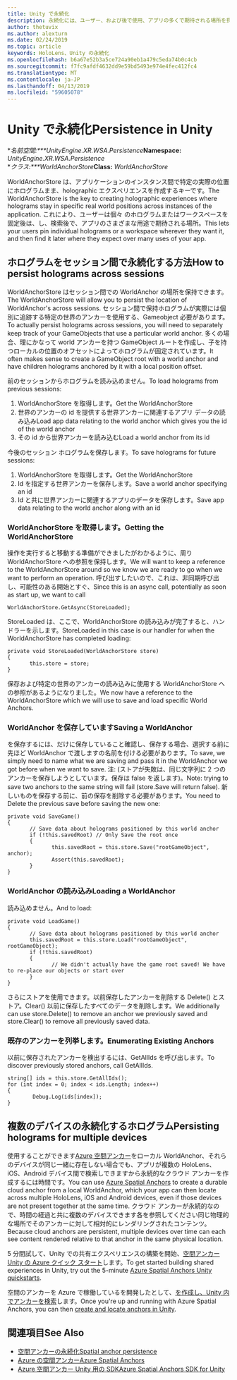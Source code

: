 ```yaml
---
title: Unity で永続化
description: 永続化には、ユーザー、および後で使用、アプリの多くで期待される場所を探してな場所は、個々 のホログラムまたはワークスペースをピン留めことができます。
author: thetuvix
ms.author: alexturn
ms.date: 02/24/2019
ms.topic: article
keywords: HoloLens、Unity の永続化
ms.openlocfilehash: b6a67e52b3a5ce724a90eb1a479c5eda74b0c4cb
ms.sourcegitcommit: f7fc9afdf4632dd9e59bd5493e974e4fec412fc4
ms.translationtype: MT
ms.contentlocale: ja-JP
ms.lasthandoff: 04/13/2019
ms.locfileid: "59605078"
---
```

# <a name="persistence-in-unity"></a><span data-ttu-id="a00a2-104">Unity で永続化</span><span class="sxs-lookup"><span data-stu-id="a00a2-104">Persistence in Unity</span></span>

<span data-ttu-id="a00a2-105">\**名前空間:\*\*\*UnityEngine.XR.WSA.Persistence*</span><span class="sxs-lookup"><span data-stu-id="a00a2-105">**Namespace:** *UnityEngine.XR.WSA.Persistence*</span></span><br>
<span data-ttu-id="a00a2-106">\**クラス:\*\*\*WorldAnchorStore*</span><span class="sxs-lookup"><span data-stu-id="a00a2-106">**Class:** *WorldAnchorStore*</span></span>

<span data-ttu-id="a00a2-107">WorldAnchorStore は、アプリケーションのインスタンス間で特定の実際の位置にホログラムまま、holographic エクスペリエンスを作成するキーです。</span><span class="sxs-lookup"><span data-stu-id="a00a2-107">The WorldAnchorStore is the key to creating holographic experiences where holograms stay in specific real world positions across instances of the application.</span></span> <span data-ttu-id="a00a2-108">これにより、ユーザーは個々 のホログラムまたはワークスペースを固定後は、し、検索後で、アプリのさまざまな用途で期待される場所。</span><span class="sxs-lookup"><span data-stu-id="a00a2-108">This lets your users pin individual holograms or a workspace wherever they want it, and then find it later where they expect over many uses of your app.</span></span>

## <a name="how-to-persist-holograms-across-sessions"></a><span data-ttu-id="a00a2-109">ホログラムをセッション間で永続化する方法</span><span class="sxs-lookup"><span data-stu-id="a00a2-109">How to persist holograms across sessions</span></span>

<span data-ttu-id="a00a2-110">WorldAnchorStore はセッション間での WorldAnchor の場所を保持できます。</span><span class="sxs-lookup"><span data-stu-id="a00a2-110">The WorldAnchorStore will allow you to persist the location of WorldAnchor's across sessions.</span></span> <span data-ttu-id="a00a2-111">セッション間で保持ホログラムが実際には個別に追跡する特定の世界のアンカーを使用する、Gameobject 必要があります。</span><span class="sxs-lookup"><span data-stu-id="a00a2-111">To actually persist holograms across sessions, you will need to separately keep track of your GameObjects that use a particular world anchor.</span></span> <span data-ttu-id="a00a2-112">多くの場合、理にかなって world アンカーを持つ GameObject ルートを作成し、子を持つローカルの位置のオフセットによってホログラムが固定されています。</span><span class="sxs-lookup"><span data-stu-id="a00a2-112">It often makes sense to create a GameObject root with a world anchor and have children holograms anchored by it with a local position offset.</span></span>

<span data-ttu-id="a00a2-113">前のセッションからホログラムを読み込めません。</span><span class="sxs-lookup"><span data-stu-id="a00a2-113">To load holograms from previous sessions:</span></span>
1. <span data-ttu-id="a00a2-114">WorldAnchorStore を取得します。</span><span class="sxs-lookup"><span data-stu-id="a00a2-114">Get the WorldAnchorStore</span></span>
2. <span data-ttu-id="a00a2-115">世界のアンカーの id を提供する世界アンカーに関連するアプリ データの読み込み</span><span class="sxs-lookup"><span data-stu-id="a00a2-115">Load app data relating to the world anchor which gives you the id of the world anchor</span></span>
3. <span data-ttu-id="a00a2-116">その id から世界アンカーを読み込む</span><span class="sxs-lookup"><span data-stu-id="a00a2-116">Load a world anchor from its id</span></span>

<span data-ttu-id="a00a2-117">今後のセッション ホログラムを保存します。</span><span class="sxs-lookup"><span data-stu-id="a00a2-117">To save holograms for future sessions:</span></span>
1. <span data-ttu-id="a00a2-118">WorldAnchorStore を取得します。</span><span class="sxs-lookup"><span data-stu-id="a00a2-118">Get the WorldAnchorStore</span></span>
2. <span data-ttu-id="a00a2-119">Id を指定する世界アンカーを保存します。</span><span class="sxs-lookup"><span data-stu-id="a00a2-119">Save a world anchor specifying an id</span></span>
3. <span data-ttu-id="a00a2-120">Id と共に世界アンカーに関連するアプリのデータを保存します。</span><span class="sxs-lookup"><span data-stu-id="a00a2-120">Save app data relating to the world anchor along with an id</span></span>

### <a name="getting-the-worldanchorstore"></a><span data-ttu-id="a00a2-121">WorldAnchorStore を取得します。</span><span class="sxs-lookup"><span data-stu-id="a00a2-121">Getting the WorldAnchorStore</span></span>

<span data-ttu-id="a00a2-122">操作を実行すると移動する準備ができましたがわかるように、周り WorldAnchorStore への参照を保持します。</span><span class="sxs-lookup"><span data-stu-id="a00a2-122">We will want to keep a reference to the WorldAnchorStore around so we know we are ready to go when we want to perform an operation.</span></span> <span data-ttu-id="a00a2-123">呼び出すしたいので、これは、非同期呼び出し、可能性のある開始とすぐ、</span><span class="sxs-lookup"><span data-stu-id="a00a2-123">Since this is an async call, potentially as soon as start up, we want to call</span></span>

```
WorldAnchorStore.GetAsync(StoreLoaded);
```

<span data-ttu-id="a00a2-124">StoreLoaded は、ここで、WorldAnchorStore の読み込みが完了すると、ハンドラーを示します。</span><span class="sxs-lookup"><span data-stu-id="a00a2-124">StoreLoaded in this case is our handler for when the WorldAnchorStore has completed loading:</span></span>

```
private void StoreLoaded(WorldAnchorStore store)
{
       this.store = store;
}
```

<span data-ttu-id="a00a2-125">保存および特定の世界のアンカーの読み込みに使用する WorldAnchorStore への参照があるようになりました。</span><span class="sxs-lookup"><span data-stu-id="a00a2-125">We now have a reference to the WorldAnchorStore which we will use to save and load specific World Anchors.</span></span>

### <a name="saving-a-worldanchor"></a><span data-ttu-id="a00a2-126">WorldAnchor を保存しています</span><span class="sxs-lookup"><span data-stu-id="a00a2-126">Saving a WorldAnchor</span></span>

<span data-ttu-id="a00a2-127">を保存するには、だけに保存していること確認し、保存する場合、選択する前に先ほど WorldAnchor で渡しますの名前を付ける必要があります。</span><span class="sxs-lookup"><span data-stu-id="a00a2-127">To save, we simply need to name what we are saving and pass it in the WorldAnchor we got before when we want to save.</span></span> <span data-ttu-id="a00a2-128">注: (ストアが失敗は、同じ文字列に 2 つのアンカーを保存しようとしています。保存は false を返します)。</span><span class="sxs-lookup"><span data-stu-id="a00a2-128">Note: trying to save two anchors to the same string will fail (store.Save will return false).</span></span> <span data-ttu-id="a00a2-129">新しいものを保存する前に、前の保存を削除する必要があります。</span><span class="sxs-lookup"><span data-stu-id="a00a2-129">You need to Delete the previous save before saving the new one:</span></span>

```
private void SaveGame()
{
       // Save data about holograms positioned by this world anchor
       if (!this.savedRoot) // Only Save the root once
       {
              this.savedRoot = this.store.Save("rootGameObject", anchor);
              Assert(this.savedRoot);
       }
}
```

### <a name="loading-a-worldanchor"></a><span data-ttu-id="a00a2-130">WorldAnchor の読み込み</span><span class="sxs-lookup"><span data-stu-id="a00a2-130">Loading a WorldAnchor</span></span>

<span data-ttu-id="a00a2-131">読み込めません。</span><span class="sxs-lookup"><span data-stu-id="a00a2-131">And to load:</span></span>

```
private void LoadGame()
{
       // Save data about holograms positioned by this world anchor
       this.savedRoot = this.store.Load("rootGameObject", rootGameObject);
       if (!this.savedRoot)
       {
              // We didn't actually have the game root saved! We have to re-place our objects or start over
       }
}
```

<span data-ttu-id="a00a2-132">さらにストアを使用できます。以前保存したアンカーを削除する Delete() とストア。Clear() 以前に保存したすべてのデータを削除します。</span><span class="sxs-lookup"><span data-stu-id="a00a2-132">We additionally can use store.Delete() to remove an anchor we previously saved and store.Clear() to remove all previously saved data.</span></span>

### <a name="enumerating-existing-anchors"></a><span data-ttu-id="a00a2-133">既存のアンカーを列挙します。</span><span class="sxs-lookup"><span data-stu-id="a00a2-133">Enumerating Existing Anchors</span></span>

<span data-ttu-id="a00a2-134">以前に保存されたアンカーを検出するには、GetAllIds を呼び出します。</span><span class="sxs-lookup"><span data-stu-id="a00a2-134">To discover previously stored anchors, call GetAllIds.</span></span>

```
string[] ids = this.store.GetAllIds();
for (int index = 0; index < ids.Length; index++)
{
        Debug.Log(ids[index]);
}
```

## <a name="persisting-holograms-for-multiple-devices"></a><span data-ttu-id="a00a2-135">複数のデバイスの永続化するホログラム</span><span class="sxs-lookup"><span data-stu-id="a00a2-135">Persisting holograms for multiple devices</span></span>

<span data-ttu-id="a00a2-136">使用することができます<a href="https://docs.microsoft.com/azure/spatial-anchors/overview" target="_blank">Azure 空間アンカー</a>をローカル WorldAnchor、それらのデバイスが同じ一緒に存在しない場合でも、アプリが複数の HoloLens、iOS、Android デバイス間で検索しできますから永続的なクラウド アンカーを作成するには時間です。</span><span class="sxs-lookup"><span data-stu-id="a00a2-136">You can use <a href="https://docs.microsoft.com/azure/spatial-anchors/overview" target="_blank">Azure Spatial Anchors</a> to create a durable cloud anchor from a local WorldAnchor, which your app can then locate across multiple HoloLens, iOS and Android devices, even if those devices are not present together at the same time.</span></span>  <span data-ttu-id="a00a2-137">クラウド アンカーが永続的なので、時間の経過と共に複数のデバイスできます各を参照してください同じ物理的な場所でそのアンカーに対して相対的にレンダリングされたコンテンツ。</span><span class="sxs-lookup"><span data-stu-id="a00a2-137">Because cloud anchors are persistent, multiple devices over time can each see content rendered relative to that anchor in the same physical location.</span></span>

<span data-ttu-id="a00a2-138">5 分間試して、Unity での共有エクスペリエンスの構築を開始、<a href="https://docs.microsoft.com/azure/spatial-anchors/unity-overview" target="_blank">空間アンカー Unity の Azure クイック スタート</a>します。</span><span class="sxs-lookup"><span data-stu-id="a00a2-138">To get started building shared experiences in Unity, try out the 5-minute <a href="https://docs.microsoft.com/azure/spatial-anchors/unity-overview" target="_blank">Azure Spatial Anchors Unity quickstarts</a>.</span></span>

<span data-ttu-id="a00a2-139">空間のアンカーを Azure で稼働しているを開発したとして、<a href="https://docs.microsoft.com/azure/spatial-anchors/concepts/create-locate-anchors-unity" target="_blank">を作成し、Unity 内でアンカーを検索</a>します。</span><span class="sxs-lookup"><span data-stu-id="a00a2-139">Once you're up and running with Azure Spatial Anchors, you can then <a href="https://docs.microsoft.com/azure/spatial-anchors/concepts/create-locate-anchors-unity" target="_blank">create and locate anchors in Unity</a>.</span></span>

## <a name="see-also"></a><span data-ttu-id="a00a2-140">関連項目</span><span class="sxs-lookup"><span data-stu-id="a00a2-140">See Also</span></span>
* [<span data-ttu-id="a00a2-141">空間アンカーの永続化</span><span class="sxs-lookup"><span data-stu-id="a00a2-141">Spatial anchor persistence</span></span>](coordinate-systems.md#spatial-anchor-persistence)
* <span data-ttu-id="a00a2-142"><a href="https://docs.microsoft.com/azure/spatial-anchors" target="_blank">Azure の空間アンカー</a></span><span class="sxs-lookup"><span data-stu-id="a00a2-142"><a href="https://docs.microsoft.com/azure/spatial-anchors" target="_blank">Azure Spatial Anchors</a></span></span>
* <span data-ttu-id="a00a2-143"><a href="https://docs.microsoft.com/dotnet/api/Microsoft.Azure.SpatialAnchors" target="_blank">Azure 空間アンカー Unity 用の SDK</a></span><span class="sxs-lookup"><span data-stu-id="a00a2-143"><a href="https://docs.microsoft.com/dotnet/api/Microsoft.Azure.SpatialAnchors" target="_blank">Azure Spatial Anchors SDK for Unity</a></span></span>
